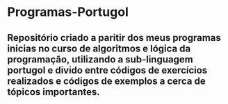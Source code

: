 # Programas-Portugol


## Repositório criado a paritir dos meus programas inicias no curso de algoritmos e lógica da programação, utilizando a sub-linguagem portugol e divido entre códigos de exercícios realizados e códigos de exemplos a cerca de tópicos importantes.
